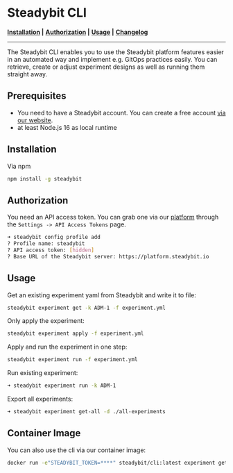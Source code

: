 # Steadybit CLI &nbsp;

**[Installation](#installation) |**
**[Authorization](#authorization) |**
**[Usage](#usage) |**
**[Changelog](CHANGELOG.md)**

---

The Steadybit CLI enables you to use the Steadybit platform features easier in an automated way and implement e.g. GitOps practices easily.
You can retrieve, create or adjust experiment designs as well as running them straight away.

## Prerequisites

- You need to have a Steadybit account. You can create a free account [via our website](https://www.steadybit.com/get-started/).
- at least Node.js 16 as local runtime

## Installation

Via npm
```sh
npm install -g steadybit
```

## Authorization

You need an API access token. You can grab one via our [platform](https://platform.steadybit.io/settings/api-tokens) through the `Settings -> API Access Tokens` page.

```bash
➜ steadybit config profile add
? Profile name: steadybit
? API access token: [hidden]
? Base URL of the Steadybit server: https://platform.steadybit.io
```

## Usage

Get an existing experiment yaml from Steadybit and write it to file:
```bash
steadybit experiment get -k ADM-1 -f experiment.yml
```

Only apply the experiment:
```bash
steadybit experiment apply -f experiment.yml
```

Apply and run the experiment in one step:
```bash
steadybit experiment run -f experiment.yml
```

Run existing experiment:
```bash
➜ steadybit experiment run -k ADM-1
```


Export all experiments:
```bash
➜ steadybit experiment get-all -d ./all-experiments
```

## Container Image

You can also use the cli via our container image:

```sh
docker run -e"STEADYBIT_TOKEN=****" steadybit/cli:latest experiment get -k ADM-1
```
